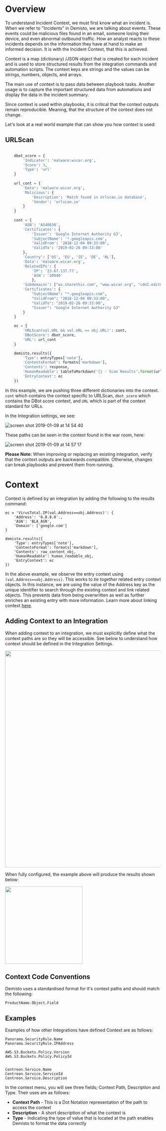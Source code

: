 # Overview

To understand Incident Context, we must first know what an incident is. When we refer to "Incidents" in Demisto, we are talking about events. These events could be malicious files found in an email, someone losing their device, and even abnormal outbound traffic. How an analyst reacts to these incidents depends on the information they have at hand to make an informed decision. It is with the Incident Context, that this is achieved.   

Context is a map (dictionary) /JSON object that is created for each incident and is used to store structured results from the integration commands and automation scripts. The context keys are strings and the values can be strings, numbers, objects, and arrays.

The main use of context is to pass data between playbook tasks. Another usage is to capture the important structured data from automations and display the data in the incident summary.

Since context is used within playbooks, it is critical that the context outputs remain reproducible. Meaning, that the structure of the context does not change. 

Let's look at a real world example that can show you how context is used:

## URLScan

```python

    dbot_score = {
        'Indicator': 'malware.wicar.org',
        'Score': 3,
        'Type': 'url'
    }
    
    url_cont = {
        'Data': 'malware.wicar.org',
        'Malicious': {
            'Description': 'Match found in Urlscan.io database',
            'Vendor': 'urlscan.io'
        }
    }
    
    cont = {
        'ASN': 'AS40630',
        'Certificates': {
            'Issuer': 'Google Internet Authority G3',
            'SubjectName': '*.googleapis.com',
            'ValidFrom': '2018-12-04 09:33:00',
            'ValidTo': '2019-02-26 09:33:00'
        },
        'Country': ['US', 'EU', 'IE', 'DE', 'NL'],
        'Data': 'malware.wicar.org',
        'RelatedIPs': {
            'IP': '23.67.137.77',
            'ASN': '20940'
            },
        'Subdomains': ["ws.sharethis.com", "www.wicar.org", "cdn2.editmysite.com", "l.sharethis.com", "t.sharethis.com", "www.google-analytics.com", "fonts.gstatic.com", "count-server.sharethis.com", "c.sharethis.mgr.consensu.org", "w.sharethis.com", "ajax.googleapis.com", "fonts.googleapis.com", "malware.wicar.org"],
        'Certificates': {
            "SubjectName": "*.googleapis.com",
            "ValidFrom": "2018-12-04 09:33:00",
            "ValidTo": "2019-02-26 09:33:00",
            "Issuer": "Google Internet Authority G3"
        }
    }

    ec = {
        'URLScan(val.URL && val.URL == obj.URL)': cont,
        'DBotScore': dbot_score,
        'URL': url_cont
    }

    demisto.results({
        'Type': entryTypes['note'],
        'ContentsFormat': formats['markdown'],
        'Contents': response,
        'HumanReadable': tableToMarkdown('{} - Scan Results'.format(url_query), human_readable),
        'EntryContext': ec
    })
```

In this example, we are pushing three different dictionaries into the context. ```cont``` which contains the context specific to URLScan, ```dbot_score``` which contains the DBot score context, and ```URL``` which is part of the context standard for URLs.

In the Integration settings, we see:

![screen shot 2019-01-09 at 14 54 40](https://user-images.githubusercontent.com/42912128/50900672-90a7c800-141e-11e9-946d-8d5352e279ec.png)

These paths can be seen in the context found in the war room, here:

![screen shot 2019-01-09 at 14 57 17](https://user-images.githubusercontent.com/42912128/50900776-e3817f80-141e-11e9-8263-d75cf6cf2dc0.png)


**Please Note:** When improving or replacing an existing integration, verify that the context outputs are backwards compatible. Otherwise, changes can break playbooks and prevent them from running.

# Context
Context is defined by an integration by adding the following to the results command:
```
ec = 'VirusTotal.IP(val.Address==obj.Address)': {
    'Address': '8.8.8.8'.,
    'ASN': 'BLA_ASN',
    'Domain': ['google.com']
}

demisto.results({
    'Type': entryTypes['note'],
    'ContentsFormat': formats['markdown'],
    'Contents': raw_content_obj,
    'HumanReadable': human_readable_obj,
    'EntryContext': ec
})
```
In the above example, we observe the entry context using ```(val.Address==obj.Address)```. This works to *tie together* related entry context objects. In this instance, we are using the value of the Address key as the unique identifier to search through the existing context and link related objects. This prevents data from being overwritten as well as further enriches an existing entry with more information. Learn more about linking context [here](https://github.com/demisto/etc/wiki/Demisto-Code-Conventions#linking-context).


## Adding Context to an Integration
When adding context to an integration, we must explicitly define what the context paths are so they will be accessible. See below to understand how context should be defined in the Integration Settings.

<img src="https://user-images.githubusercontent.com/42912128/50211819-42089000-0382-11e9-8a7f-421a92a89620.png" width="700" align="middle">

When fully configured, the example above will produce the results shown below:

<img src="https://user-images.githubusercontent.com/42912128/50211940-8431d180-0382-11e9-8e0c-a57672b4fcc1.png" width="250" align="middle">

## Context Code Conventions
Demisto uses a standardised format for it's context paths and should match the following:
```
ProductName.Object.Field
```

## Examples
Examples of how other Integrations have defined Context are as follows:
```
Panorama.SecurityRule.Name
Panorama.SecurityRule.IPAddress

AWS.S3.Buckets.Policy.Version
AWS.S3.Buckets.Policy.PolicyId


Centreon.Service.Name
Centreon.Service.ServiceId
Centreon.Service.Description
```

In the context menu, you will see three fields; Context Path, Description and Type. Their uses are as follows:
* **Context Path** - This is a Dot Notation representation of the path to access the context
* **Description** - A short description of what the context is
* **Type** - Indicating the type of value that is located at the path enables Demisto to format the data correctly
